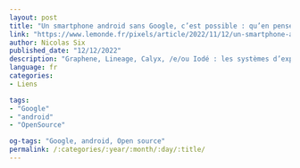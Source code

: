 ```yaml
---
layout: post
title: "Un smartphone android sans Google, c’est possible : qu’en pensent les utilisateurs ?"
link: "https://www.lemonde.fr/pixels/article/2022/11/12/un-smartphone-android-sans-google-c-est-possible-qu-en-pensent-les-utilisateurs_6149559_4408996.html"
author: Nicolas Six
published_date: "12/12/2022"
description: "Graphene, Lineage, Calyx, /e/ou Iodé : les systèmes d’exploitation fondés sur android, mais sans Google, séduisent les personnes avides de se défaire de l’emprise du géant américain. Ces smartphones fonctionnent-ils vraiment bien au quotidien ? "
language: fr
categories:
- Liens

tags:
- "Google"
- "android"
- "OpenSource"

og-tags: "Google, android, Open source"
permalink: /:categories/:year/:month/:day/:title/
---
```

